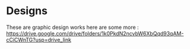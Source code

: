 # Designs
These are graphic design works here are some more : https://drive.google.com/drive/folders/1k0PkdN2ncvbW6XbQqd93qAM-cCiCWnTG?usp=drive_link
